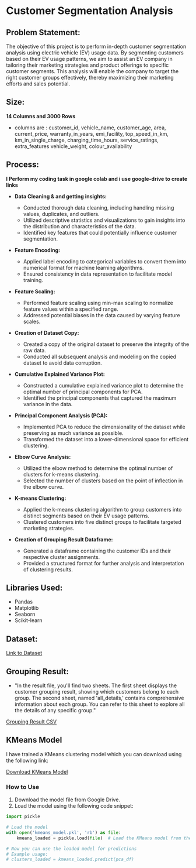 # Customer Segmentation Analysis

## Problem Statement:
The objective of this project is to perform in-depth customer segmentation analysis using electric vehicle (EV) usage data. By segmenting customers based on their EV usage patterns, we aim to assist an EV company in tailoring their marketing strategies and product offerings to specific customer segments. This analysis will enable the company to target the right customer groups effectively, thereby maximizing their marketing efforts and sales potential.

## Size:
**14 Columns and 3000 Rows**
- columns are : customer_id, vehicle_name, customer_age, area, current_price, warranty_in_years, emi_facility, top_speed_in_km, km_in_single_charge, charging_time_hours, service_ratings, extra_features	vehicle_weight, colour_availability

## Process:
**I Perform my coding task in google colab and i use google-drive to create links**

* **Data Cleaning & and getting insights:**
    - Conducted thorough data cleaning, including handling missing values, duplicates, and outliers.
    - Utilized descriptive statistics and visualizations to gain insights into the distribution and characteristics of the data.
    - Identified key features that could potentially influence customer segmentation.

* **Feature Encoding:**
    - Applied label encoding to categorical variables to convert them into numerical format for machine learning algorithms.
    - Ensured consistency in data representation to facilitate model training.

* **Feature Scaling:**
    - Performed feature scaling using min-max scaling to normalize feature values within a specified range.
    - Addressed potential biases in the data caused by varying feature scales.

* **Creation of Dataset Copy:**
    - Created a copy of the original dataset to preserve the integrity of the raw data.
    - Conducted all subsequent analysis and modeling on the copied dataset to avoid data corruption.

* **Cumulative Explained Variance Plot:**
    - Constructed a cumulative explained variance plot to determine the optimal number of principal components for PCA.
    - Identified the principal components that captured the maximum variance in the data.

* **Principal Component Analysis (PCA):**
    - Implemented PCA to reduce the dimensionality of the dataset while preserving as much variance as possible.
    - Transformed the dataset into a lower-dimensional space for efficient clustering.

* **Elbow Curve Analysis:**
    - Utilized the elbow method to determine the optimal number of clusters for k-means clustering.
    - Selected the number of clusters based on the point of inflection in the elbow curve.

* **K-means Clustering:**
    - Applied the k-means clustering algorithm to group customers into distinct segments based on their EV usage patterns.
    - Clustered customers into five distinct groups to facilitate targeted marketing strategies.

* **Creation of Grouping Result Dataframe:**
    - Generated a dataframe containing the customer IDs and their respective cluster assignments.
    - Provided a structured format for further analysis and interpretation of clustering results.

## Libraries Used:
- Pandas
- Matplotlib
- Seaborn
- Scikit-learn

## Dataset:
[Link to Dataset](https://drive.google.com/file/d/1voLYdHPzdoOsezm3pqiSM29eilMaO9RH/view?usp=sharing)

## Grouping Result:
- "In the result file, you'll find two sheets. The first sheet displays the customer grouping result, showing which customers belong to each group. The second sheet, named 'all_details,' contains comprehensive information about each group. You can refer to this sheet to explore all the details of any specific group."
  
[Grouping Result CSV](https://docs.google.com/spreadsheets/d/1LNCLVU-CVDdbnesaRc3QmGlntIsAlHma/edit?usp=sharing&ouid=101082540720314963908&rtpof=true&sd=true)

## KMeans Model

I have trained a KMeans clustering model which you can download using the following link:

[Download KMeans Model](https://drive.google.com/file/d/1BBLBkFG2OnmTDiWlTlWixN2P5L36qcrg/view?usp=sharing)

### How to Use

1. Download the model file from Google Drive.
2. Load the model using the following code snippet:

```python
import pickle

# Load the model
with open('kmeans_model.pkl', 'rb') as file:
    kmeans_loaded = pickle.load(file)  # Load the KMeans model from the file

# Now you can use the loaded model for predictions
# Example usage:
# clusters_loaded = kmeans_loaded.predict(pca_df)


